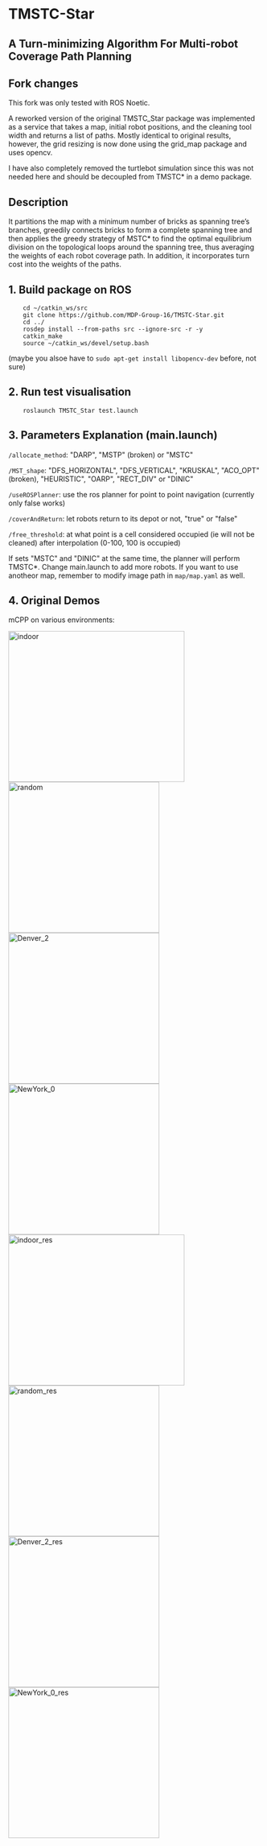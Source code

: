 
# TMSTC-Star
## A Turn-minimizing Algorithm For Multi-robot Coverage Path Planning  

## Fork changes
This fork was only tested with ROS Noetic.

A reworked version of the original TMSTC_Star package was implemented as a service that takes a map, initial robot positions, and the cleaning tool width and returns a list of paths. Mostly identical to original results, however, the grid resizing is now done using the grid_map package and uses opencv.

I have also completely removed the turtlebot simulation since this was not needed here and should be decoupled from TMSTC* in a demo package.

## Description
It partitions the map with a minimum number of bricks as spanning tree’s branches, greedily connects bricks to form a complete spanning tree and then applies the greedy strategy of MSTC* to find the optimal equilibrium division on the topological loops around the spanning tree, thus averaging the weights of each robot coverage path. In addition, it incorporates turn cost into the weights of the paths.


## 1. Build package on ROS
```
    cd ~/catkin_ws/src
    git clone https://github.com/MDP-Group-16/TMSTC-Star.git
    cd ../
    rosdep install --from-paths src --ignore-src -r -y
    catkin_make
    source ~/catkin_ws/devel/setup.bash
```
(maybe you alsoe have to ```sudo apt-get install libopencv-dev``` before, not sure)

## 2. Run test visualisation
```
    roslaunch TMSTC_Star test.launch
```

## 3. Parameters Explanation (main.launch)
`/allocate_method`: "DARP", "MSTP" (broken) or "MSTC"

`/MST_shape`: "DFS_HORIZONTAL", "DFS_VERTICAL", "KRUSKAL", "ACO_OPT" (broken), "HEURISTIC", "OARP", "RECT_DIV" or "DINIC"

`/useROSPlanner`: use the ros planner for point to point navigation (currently only false works)

`/coverAndReturn`: let robots return to its depot or not, "true" or "false"

`/free_threshold`: at what point is a cell considered occupied (ie will not be cleaned) after interpolation (0-100, 100 is occupied)
    
If sets "MSTC" and "DINIC" at the same time, the planner will perform TMSTC*. Change main.launch to add more robots. If you want to use anotheor map, remember to modify image path in `map/map.yaml` as well.

## 4. Original Demos
mCPP on various environments:

<img src="map/indoor_real.png" width = "350" height = "300" alt="indoor" /> 
<img src="map/random_20_10.png" width = "300" height = "300" alt="random" /> 
<img src="map/Real_world/Denver_2_1024.png" width = "300" height = "300" alt="Denver_2" /> 
<img src="map/Real_world/NewYork_0_1024.png" width = "300" height = "300" alt="NewYork_0" /> 

<img src="map/results/Indoor_real.png" width = "350" height = "300" alt="indoor_res" /> 
<img src="map/results/random_20_10_new.png" width = "300" height = "300" alt="random_res" /> 
<img src="map/results/Denver_2.png" width = "300" height = "300" alt="Denver_2_res" />     
<img src="map/results/NewYork_0.png" width = "300" height = "300" alt="NewYork_0_res" />


